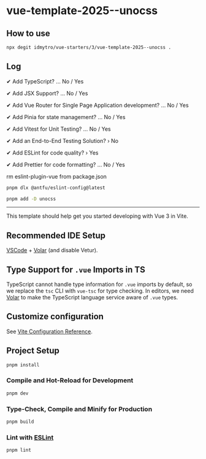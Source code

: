 # vue-template-2025--unocss

## How to use

```bash
npx degit idmytro/vue-starters/3/vue-template-2025--unocss .
```

## Log

✔ Add TypeScript? … No / Yes

✔ Add JSX Support? … No / Yes

✔ Add Vue Router for Single Page Application development? … No / Yes

✔ Add Pinia for state management? … No / Yes

✔ Add Vitest for Unit Testing? … No / Yes

✔ Add an End-to-End Testing Solution? › No

✔ Add ESLint for code quality? › Yes

✔ Add Prettier for code formatting? … No / Yes

rm eslint-plugin-vue from package.json

```bash
pnpm dlx @antfu/eslint-config@latest
```

```bash
pnpm add -D unocss
```

------

This template should help get you started developing with Vue 3 in Vite.

## Recommended IDE Setup

[VSCode](https://code.visualstudio.com/) + [Volar](https://marketplace.visualstudio.com/items?itemName=Vue.volar) (and disable Vetur).

## Type Support for `.vue` Imports in TS

TypeScript cannot handle type information for `.vue` imports by default, so we replace the `tsc` CLI with `vue-tsc` for type checking. In editors, we need [Volar](https://marketplace.visualstudio.com/items?itemName=Vue.volar) to make the TypeScript language service aware of `.vue` types.

## Customize configuration

See [Vite Configuration Reference](https://vite.dev/config/).

## Project Setup

```sh
pnpm install
```

### Compile and Hot-Reload for Development

```sh
pnpm dev
```

### Type-Check, Compile and Minify for Production

```sh
pnpm build
```

### Lint with [ESLint](https://eslint.org/)

```sh
pnpm lint
```
